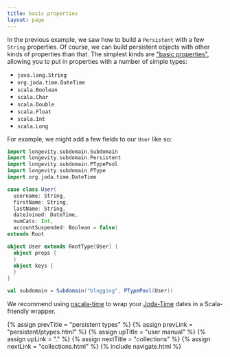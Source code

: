 ```yaml
---
title: basic properties
layout: page
---
```


In the previous example, we saw how to build a `Persistent` with a few
`String` properties. Of course, we can build persistent objects with
other kinds of properties than that. The simplest kinds are ["basic
properties"](http://longevityframework.github.io/longevity/scaladocs/emblem-latest/#emblem.emblematic.basicTypes$),
allowing you to put in properties with a number of simple types:

- `java.lang.String`
- `org.joda.time.DateTime`
- `scala.Boolean`
- `scala.Char`
- `scala.Double`
- `scala.Float`
- `scala.Int`
- `scala.Long`

For example, we might add a few fields to our `User` like so:

```scala
import longevity.subdomain.Subdomain
import longevity.subdomain.Persistent
import longevity.subdomain.PTypePool
import longevity.subdomain.PType
import org.joda.time.DateTime

case class User(
  username: String,
  firstName: String,
  lastName: String,
  dateJoined: DateTime,
  numCats: Int,
  accountSuspended: Boolean = false)
extends Root

object User extends RootType[User] {
  object props {
  }
  object keys {
  }
}

val subdomain = Subdomain("blogging", PTypePool(User))
```

<div class="blue-side-bar">

We recommend using <a href =
"https://github.com/nscala-time/nscala-time">nscala-time</a> to wrap
your <a href = "http://www.joda.org/joda-time/">Joda-Time</a> dates in
a Scala-friendly wrapper.

</div>

{% assign prevTitle = "persistent types" %}
{% assign prevLink = "persistent/ptypes.html" %}
{% assign upTitle = "user manual" %}
{% assign upLink = "." %}
{% assign nextTitle = "collections" %}
{% assign nextLink = "collections.html" %}
{% include navigate.html %}

